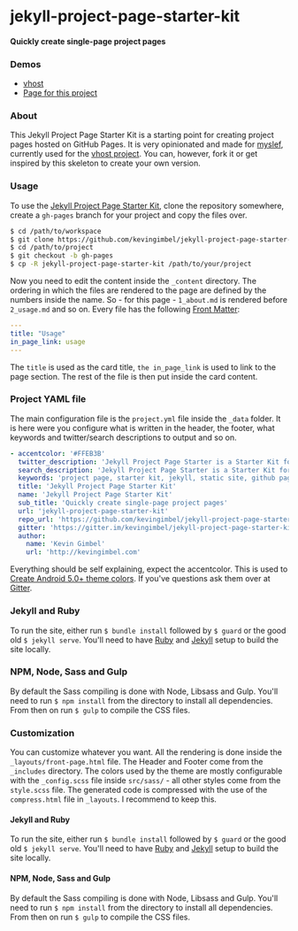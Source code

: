 # jekyll-project-page-starter-kit
#### Quickly create single-page project pages

### Demos 
- [vhost](http://kevingimbel.com/vhost) 
- [Page for this project](http://kevingimbel.com/jekyll-project-page-starter-kit/)

### About
This Jekyll Project Page Starter Kit is a starting point for creating project pages hosted on GitHub Pages. It is very opinionated and made for [myslef](https://twitter.com/_kevinatari), currently used for the [vhost project](http://kevingimbel.com/vhost). You can, however, fork it or get inspired by this skeleton to create your own version.

### Usage
To use the [Jekyll Project Page Starter Kit](https://github.com/kevingimbel/jekyll-project-page-starter-kit), clone the repository somewhere, create a `gh-pages` branch for your project and copy the files over.

```sh
$ cd /path/to/workspace
$ git clone https://github.com/kevingimbel/jekyll-project-page-starter-kit
$ cd /path/to/project
$ git checkout -b gh-pages
$ cp -R jekyll-project-page-starter-kit /path/to/your/project
```
Now you need to edit the content inside the `_content` directory. The ordering in which the files are rendered to the page are defined by the numbers inside the name. So - for this page - `1_about.md` is rendered before `2_usage.md` and so on. Every file has the following [Front Matter](http://jekyllrb.com/docs/frontmatter/):

```yaml
---
title: "Usage"
in_page_link: usage
---
```

The `title` is used as the card title, `the in_page_link` is used to link to the page section. The rest of the file is then put inside the card content.

### Project YAML file

The main configuration file is the `project.yml` file inside the `_data` folder. It is here were you configure what is written in the header, the footer, what keywords and twitter/search descriptions to output and so on.

```yaml
- accentcolor: '#FFEB3B'
  twitter_description: 'Jekyll Project Page Starter is a Starter Kit for quickly creating project overview pages'
  search_description: 'Jekyll Project Page Starter is a Starter Kit for quickly creating project overview pages'
  keywords: 'project page, starter kit, jekyll, static site, github pages'
  title: 'Jekyll Project Page Starter Kit'
  name: 'Jekyll Project Page Starter Kit'
  sub_title: 'Quickly create single-page project pages'
  url: 'jekyll-project-page-starter-kit'
  repo_url: 'https://github.com/kevingimbel/jekyll-project-page-starter-kit'
  gitter: 'https://gitter.im/kevingimbel/jekyll-project-page-starter-kit'
  author:
    name: 'Kevin Gimbel'
    url: 'http://kevingimbel.com'

```

Everything should be self explaining, expect the accentcolor. This is used to [Create Android 5.0+ theme colors](http://kevingimbel.com/snippet-theme-color-android-5-0/). If you've questions ask them over at [Gitter](https://gitter.im/kevingimbel/jekyll-project-page-starter-kit).

### Jekyll and Ruby

To run the site, either run `$ bundle install` followed by `$ guard` or the good old `$ jekyll serve`. You'll need to have [Ruby](https://www.ruby-lang.org/en/) and [Jekyll](http://jekyllrb.com/) setup to build the site locally.

### NPM, Node, Sass and Gulp

By default the Sass compiling is done with Node, Libsass and Gulp. You'll need to run `$ npm install` from the directory to install all dependencies. From then on run `$ gulp` to compile the CSS files.

### Customization

You can customize whatever you want. All the rendering is done inside the `_layouts/front-page.html` file. The Header and Footer come from the `_includes` directory.  The colors used by the theme are mostly configurable with the `_config.scss` file inside `src/sass/` - all other styles come from the `style.scss` file. The generated code is compressed with the use of the `compress.html` file in `_layouts`. I recommend to keep this.

#### Jekyll and Ruby

To run the site, either run `$ bundle install` followed by `$ guard` or the good old `$ jekyll serve`. You'll need to have [Ruby](https://www.ruby-lang.org/en/) and [Jekyll](http://jekyllrb.com/) setup to build the site locally.

#### NPM, Node, Sass and Gulp

By default the Sass compiling is done with Node, Libsass and Gulp. You'll need to run `$ npm install` from the directory to install all dependencies. From then on run `$ gulp` to compile the CSS files.
